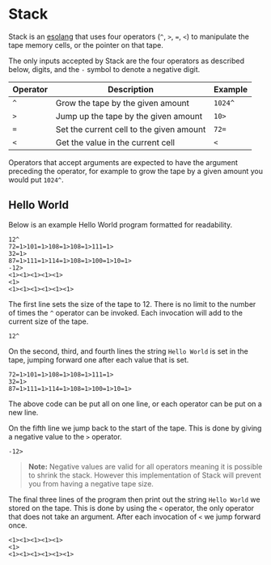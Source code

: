 # Stack

Stack is an [esolang](https://esolangs.org/wiki/Esoteric_programming_language)
that uses four operators (`^`, `>`, `=`, `<`) to manipulate the tape memory
cells, or the pointer on that tape.

The only inputs accepted by Stack are the four operators as described below,
digits, and the `-` symbol to denote a negative digit. 

| Operator | Description                              | Example |
|----------|------------------------------------------|---------|
| `^`      | Grow the tape by the given amount        | `1024^` |
| `>`      | Jump up the tape by the given amount     | `10>`   |
| `=`      | Set the current cell to the given amount | `72=`   |
| `<`      | Get the value in the current cell        | `<`     |

Operators that accept arguments are expected to have the argument preceding the
operator, for example to grow the tape by a given amount you would put `1024^`.

## Hello World

Below is an example Hello World program formatted for readability.

    12^
    72=1>101=1>108=1>108=1>111=1>
    32=1>
    87=1>111=1>114=1>108=1>100=1>10=1>
    -12>
    <1><1><1><1><1>
    <1>
    <1><1><1><1><1><1>

The first line sets the size of the tape to 12. There is no limit to the
number of times the `^` operator can be invoked. Each invocation will add to
the current size of the tape.

    12^

On the second, third, and fourth lines the string `Hello World` is set in the
tape, jumping forward one after each value that is set.

    72=1>101=1>108=1>108=1>111=1>
    32=1>
    87=1>111=1>114=1>108=1>100=1>10=1>

The above code can be put all on one line, or each operator can be put on a new
line.

On the fifth line we jump back to the start of the tape. This is done by giving
a negative value to the `>` operator.

    -12>

>**Note:** Negative values are valid for all operators meaning it is possible to
shrink the stack. However this implementation of Stack will prevent you from
having a negative tape size.

The final three lines of the program then print out the string `Hello World` we
stored on the tape. This is done by using the `<` operator, the only operator
that does not take an argument. After each invocation of `<` we jump forward
once.

    <1><1><1><1><1>
    <1>
    <1><1><1><1><1><1>
